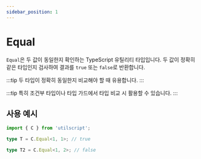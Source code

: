 ```yaml
---
sidebar_position: 1
---
```


# Equal

`Equal`은 두 값이 동일한지 확인하는 TypeScript 유틸리티 타입입니다. 두 값이 정확히 같은 타입인지 검사하여 결과를 `true` 또는 `false`로 반환합니다.

:::tip
두 타입이 정확히 동일한지 비교해야 할 때 유용합니다.
:::

:::tip
특히 조건부 타입이나 타입 가드에서 타입 비교 시 활용할 수 있습니다.
:::

## 사용 예시

```ts
import { C } from 'utilscript';

type T = C.Equal<1, 1>; // true

type T2 = C.Equal<1, 2>; // false
```
